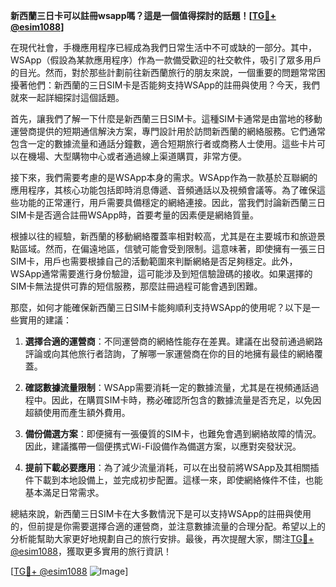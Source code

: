 **新西蘭三日卡可以註冊wsapp嗎？這是一個值得探討的話題！[[TG💪+ @esim1088](https://t.me/s/esim1088)]**

在現代社會，手機應用程序已經成為我們日常生活中不可或缺的一部分。其中，WSApp（假設為某款應用程序）作為一款備受歡迎的社交軟件，吸引了眾多用戶的目光。然而，對於那些計劃前往新西蘭旅行的朋友來說，一個重要的問題常常困擾著他們：新西蘭的三日SIM卡是否能夠支持WSApp的註冊與使用？今天，我們就來一起詳細探討這個話題。

首先，讓我們了解一下什麼是新西蘭三日SIM卡。這種SIM卡通常是由當地的移動運營商提供的短期通信解決方案，專門設計用於訪問新西蘭的網絡服務。它們通常包含一定的數據流量和通話分鐘數，適合短期旅行者或商務人士使用。這些卡片可以在機場、大型購物中心或者通過線上渠道購買，非常方便。

接下來，我們需要考慮的是WSApp本身的需求。WSApp作為一款基於互聯網的應用程序，其核心功能包括即時消息傳遞、音頻通話以及視頻會議等。為了確保這些功能的正常運行，用戶需要具備穩定的網絡連接。因此，當我們討論新西蘭三日SIM卡是否適合註冊WSApp時，首要考量的因素便是網絡質量。

根據以往的經驗，新西蘭的移動網絡覆蓋率相對較高，尤其是在主要城市和旅遊景點區域。然而，在偏遠地區，信號可能會受到限制。這意味著，即使擁有一張三日SIM卡，用戶也需要根據自己的活動範圍來判斷網絡是否足夠穩定。此外，WSApp通常需要進行身份驗證，這可能涉及到短信驗證碼的接收。如果選擇的SIM卡無法提供可靠的短信服務，那麼註冊過程可能會遇到困難。

那麼，如何才能確保新西蘭三日SIM卡能夠順利支持WSApp的使用呢？以下是一些實用的建議：

1. **選擇合適的運營商**：不同運營商的網絡性能存在差異。建議在出發前通過網路評論或向其他旅行者諮詢，了解哪一家運營商在你的目的地擁有最佳的網絡覆蓋。

2. **確認數據流量限制**：WSApp需要消耗一定的數據流量，尤其是在視頻通話過程中。因此，在購買SIM卡時，務必確認所包含的數據流量是否充足，以免因超額使用而產生額外費用。

3. **備份備選方案**：即便擁有一張優質的SIM卡，也難免會遇到網絡故障的情況。因此，建議攜帶一個便携式Wi-Fi設備作為備選方案，以應對突發狀況。

4. **提前下載必要應用**：為了減少流量消耗，可以在出發前將WSApp及其相關插件下載到本地設備上，並完成初步配置。這樣一來，即使網絡條件不佳，也能基本滿足日常需求。

總結來說，新西蘭三日SIM卡在大多數情況下是可以支持WSApp的註冊與使用的，但前提是你需要選擇合適的運營商，並注意數據流量的合理分配。希望以上的分析能幫助大家更好地規劃自己的旅行安排。最後，再次提醒大家，關注[TG💪+ @esim1088](https://t.me/s/esim1088)，獲取更多實用的旅行資訊！

[[TG💪+ @esim1088](https://t.me/s/esim1088) ![Image](https://i.postimg.cc/4NQfJmqS/Snipaste-2025-05-13-00-14-12.png)]